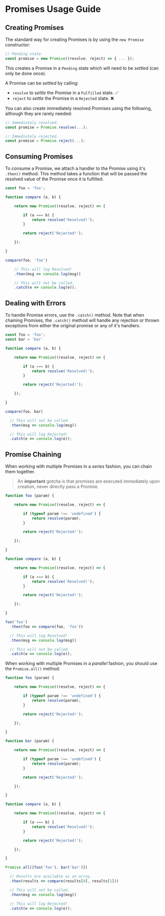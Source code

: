 # Promises Usage Guide

## Creating Promises

The standard way for creating Promises is by using the `new Promise` constructor:

```javascript
// Pending state.
const promise = new Promise((resolve, reject) => { ... });
```

This creates a Promise in a `Pending` state which will need to be *settled* (can only be done once).

A Promise can be *settled* by calling:

- `resolve` to *settle* the Promise in a `Fulfilled` state. ✅
- `reject` to *settle* the Promise in a `Rejected` state. ❌

You can also create immediately resolved Promises using the following, although they are rarely needed:

```javascript
// Immediately resolved.
const promise = Promise.resolve(...);

// Immediately rejected.
const promise = Promise.reject(...);
```

## Consuming Promises

To consume a Promise, we attach a handler to the Promise using it's `.then()` method. This method takes a function that will be passed the resolved value of the Promise once it is fulfilled.

```javascript
const foo = 'foo';

function compare (a, b) {

    return new Promise((resolve, reject) => {

        if (a === b) {
            return resolve('Resolved!');
        }

        return reject('Rejected!');

    });

}

compare(foo, 'foo')

    // This will log Resolved!
    .then(msg => console.log(msg))

    // This will not be called.
    .catch(e => console.log(e));
```

## Dealing with Errors

To handle Promise errors, use the `.catch()` method. Note that when chaining Promises, the `.catch()` method will handle any rejection or thrown exceptions from either the original promise or any of it's handlers.

```javascript
const foo = 'foo';
const bar = 'bar'

function compare (a, b) {

    return new Promise((resolve, reject) => {

        if (a === b) {
            return resolve('Resolved!');
        }

        return reject('Rejected!');

    });

}

compare(foo, bar)

  // This will not be called.
  .then(msg => console.log(msg))

  // This will log Rejected!
  .catch(e => console.log(e));
```

## Promise Chaining

When working with multiple Promises in a *series* fashion, you can chain them together.

  > An **important** gotcha is that promises are executed immediately upon creation, never directly pass a Promise.

```javascript
function foo (param) {

    return new Promise((resolve, reject) => {

        if (typeof param !== 'undefined') {
            return resolve(param);
        }

        return reject('Rejected!');

    });

}

function compare (a, b) {

    return new Promise((resolve, reject) => {

        if (a === b) {
            return resolve('Resolved!');
        }

        return reject('Rejected!');

    });

}

foo('foo')
  .then(foo => compare(foo, 'foo'))

  // This will log Resolved!
  .then(msg => console.log(msg))

  // This will not be called.
  .catch(e => console.log(e));
```

When working with multiple Promises in a *parallel* fashion, you should use the `Promise.all()` method:

```javascript
function foo (param) {

    return new Promise((resolve, reject) => {

        if (typeof param !== 'undefined') {
            return resolve(param);
        }

        return reject('Rejected!');

    });

}

function bar (param) {

    return new Promise((resolve, reject) => {

        if (typeof param !== 'undefined') {
            return resolve(param);
        }

        return reject('Rejected!');

    });

}

function compare (a, b) {

    return new Promise((resolve, reject) => {

        if (a === b) {
            return resolve('Resolved!');
        }

        return reject('Rejected!');

    });

}

Promise.all([foo('foo'), bar('bar')])

  // Results are available as an array.
  .then(results => compare(results[0], results[1]))

  // This will not be called.
  .then(msg => console.log(msg))

  // This will log Rejected!
  .catch(e => console.log(e));
```

